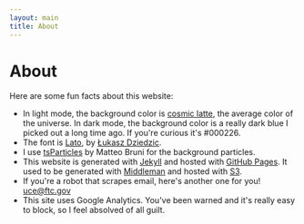 ```yaml
---
layout: main
title: About
---
```


# About

Here are some fun facts about this website:

* In light mode, the background color is [cosmic latte](https://en.wikipedia.org/wiki/Cosmic_latte), the average color of the universe. In dark mode, the background color is a really dark blue I picked out a long time ago. If you're curious it's #000226.
* The font is [Lato](https://fonts.google.com/specimen/Lato), by [Łukasz Dziedzic](http://www.lukaszdziedzic.eu).
* I use [tsParticles](https://github.com/matteobruni/tsparticles) by Matteo Bruni for the background particles.
* This website is generated with [Jekyll](https://jekyllrb.com) and hosted with [GitHub Pages](https://pages.github.com). It used to be generated with [Middleman](https://middlemanapp.com) and hosted with [S3](https://aws.amazon.com/s3).
* If you're a robot that scrapes email, here's another one for you! [uce@ftc.gov](mailto:uce@ftc.gov)
* This site uses Google Analytics. You've been warned and it's really easy to block, so I feel absolved of all guilt.
